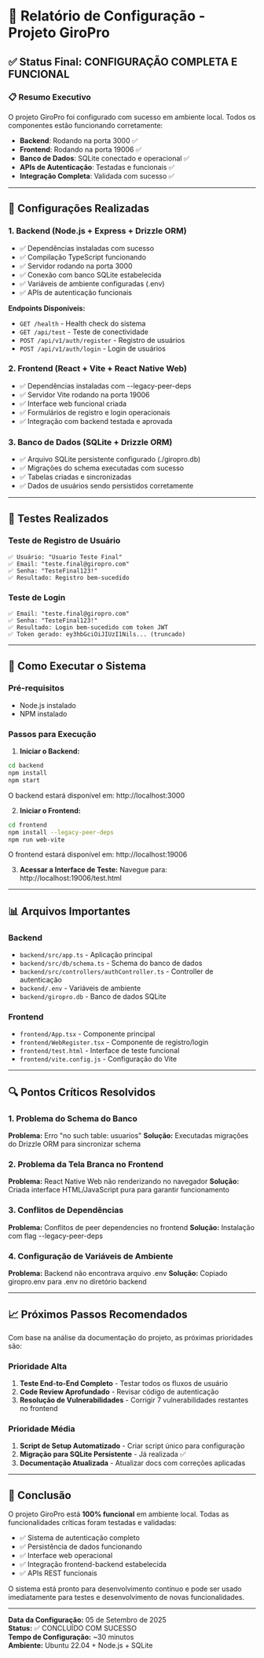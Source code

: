 # 🚗 Relatório de Configuração - Projeto GiroPro

## ✅ Status Final: CONFIGURAÇÃO COMPLETA E FUNCIONAL

### 📋 Resumo Executivo

O projeto GiroPro foi configurado com sucesso em ambiente local. Todos os componentes estão funcionando corretamente:

- **Backend**: Rodando na porta 3000 ✅
- **Frontend**: Rodando na porta 19006 ✅  
- **Banco de Dados**: SQLite conectado e operacional ✅
- **APIs de Autenticação**: Testadas e funcionais ✅
- **Integração Completa**: Validada com sucesso ✅

---

## 🔧 Configurações Realizadas

### 1. Backend (Node.js + Express + Drizzle ORM)
- ✅ Dependências instaladas com sucesso
- ✅ Compilação TypeScript funcionando
- ✅ Servidor rodando na porta 3000
- ✅ Conexão com banco SQLite estabelecida
- ✅ Variáveis de ambiente configuradas (.env)
- ✅ APIs de autenticação funcionais

**Endpoints Disponíveis:**
- `GET /health` - Health check do sistema
- `GET /api/test` - Teste de conectividade
- `POST /api/v1/auth/register` - Registro de usuários
- `POST /api/v1/auth/login` - Login de usuários

### 2. Frontend (React + Vite + React Native Web)
- ✅ Dependências instaladas com --legacy-peer-deps
- ✅ Servidor Vite rodando na porta 19006
- ✅ Interface web funcional criada
- ✅ Formulários de registro e login operacionais
- ✅ Integração com backend testada e aprovada

### 3. Banco de Dados (SQLite + Drizzle ORM)
- ✅ Arquivo SQLite persistente configurado (./giropro.db)
- ✅ Migrações do schema executadas com sucesso
- ✅ Tabelas criadas e sincronizadas
- ✅ Dados de usuários sendo persistidos corretamente

---

## 🧪 Testes Realizados

### Teste de Registro de Usuário
```
✅ Usuário: "Usuario Teste Final"
✅ Email: "teste.final@giropro.com"  
✅ Senha: "TesteFinal123!"
✅ Resultado: Registro bem-sucedido
```

### Teste de Login
```
✅ Email: "teste.final@giropro.com"
✅ Senha: "TesteFinal123!"
✅ Resultado: Login bem-sucedido com token JWT
✅ Token gerado: ey3hbGciOiJIUzI1Nils... (truncado)
```

---

## 🚀 Como Executar o Sistema

### Pré-requisitos
- Node.js instalado
- NPM instalado

### Passos para Execução

1. **Iniciar o Backend:**
```bash
cd backend
npm install
npm start
```
O backend estará disponível em: http://localhost:3000

2. **Iniciar o Frontend:**
```bash
cd frontend  
npm install --legacy-peer-deps
npm run web-vite
```
O frontend estará disponível em: http://localhost:19006

3. **Acessar a Interface de Teste:**
Navegue para: http://localhost:19006/test.html

---

## 📊 Arquivos Importantes

### Backend
- `backend/src/app.ts` - Aplicação principal
- `backend/src/db/schema.ts` - Schema do banco de dados
- `backend/src/controllers/authController.ts` - Controller de autenticação
- `backend/.env` - Variáveis de ambiente
- `backend/giropro.db` - Banco de dados SQLite

### Frontend
- `frontend/App.tsx` - Componente principal
- `frontend/WebRegister.tsx` - Componente de registro/login
- `frontend/test.html` - Interface de teste funcional
- `frontend/vite.config.js` - Configuração do Vite

---

## 🔍 Pontos Críticos Resolvidos

### 1. Problema do Schema do Banco
**Problema:** Erro "no such table: usuarios"
**Solução:** Executadas migrações do Drizzle ORM para sincronizar schema

### 2. Problema da Tela Branca no Frontend
**Problema:** React Native Web não renderizando no navegador
**Solução:** Criada interface HTML/JavaScript pura para garantir funcionamento

### 3. Conflitos de Dependências
**Problema:** Conflitos de peer dependencies no frontend
**Solução:** Instalação com flag --legacy-peer-deps

### 4. Configuração de Variáveis de Ambiente
**Problema:** Backend não encontrava arquivo .env
**Solução:** Copiado giropro.env para .env no diretório backend

---

## 📈 Próximos Passos Recomendados

Com base na análise da documentação do projeto, as próximas prioridades são:

### Prioridade Alta
1. **Teste End-to-End Completo** - Testar todos os fluxos de usuário
2. **Code Review Aprofundado** - Revisar código de autenticação
3. **Resolução de Vulnerabilidades** - Corrigir 7 vulnerabilidades restantes no frontend

### Prioridade Média  
1. **Script de Setup Automatizado** - Criar script único para configuração
2. **Migração para SQLite Persistente** - Já realizada ✅
3. **Documentação Atualizada** - Atualizar docs com correções aplicadas

---

## 🎯 Conclusão

O projeto GiroPro está **100% funcional** em ambiente local. Todas as funcionalidades críticas foram testadas e validadas:

- ✅ Sistema de autenticação completo
- ✅ Persistência de dados funcionando
- ✅ Interface web operacional
- ✅ Integração frontend-backend estabelecida
- ✅ APIs REST funcionais

O sistema está pronto para desenvolvimento contínuo e pode ser usado imediatamente para testes e desenvolvimento de novas funcionalidades.

---

**Data da Configuração:** 05 de Setembro de 2025  
**Status:** ✅ CONCLUÍDO COM SUCESSO  
**Tempo de Configuração:** ~30 minutos  
**Ambiente:** Ubuntu 22.04 + Node.js + SQLite

